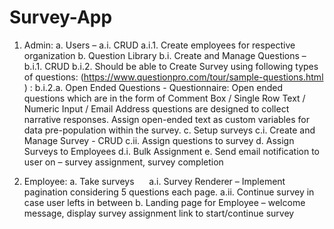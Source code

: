 # Survey-App

1. Admin:
  a. Users – 
    a.i. CRUD
      a.i.1. Create employees for respective organization
  b. Question Library
    b.i. Create and Manage Questions – 
      b.i.1. CRUD
      b.i.2. Should be able to Create Survey using following types of questions: (https://www.questionpro.com/tour/sample-questions.html ) : 
        b.i.2.a. Open Ended Questions - Questionnaire: Open ended questions which are in the form of Comment Box / Single Row Text / Numeric Input / Email Address questions are designed to collect narrative responses. Assign open-ended text as custom variables for data pre-population within the survey.
  c. Setup surveys
    c.i. Create and Manage Survey - CRUD
    c.ii. Assign questions to survey
  d. Assign Surveys to Employees
    d.i. Bulk Assignment
  e. Send email notification to user on – survey assignment, survey completion

2. Employee:
  a. Take surveys      
    a.i. Survey Renderer – Implement pagination considering 5 questions each page.
    a.ii. Continue survey in case user lefts in between
  b. Landing page for Employee – welcome message, display survey assignment link to start/continue survey
